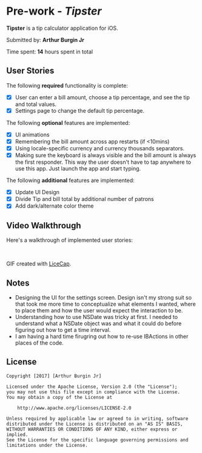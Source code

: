# Pre-work - *Tipster*

**Tipster** is a tip calculator application for iOS.

Submitted by: **Arthur Burgin Jr**

Time spent: **14** hours spent in total

## User Stories

The following **required** functionality is complete:

* [X] User can enter a bill amount, choose a tip percentage, and see the tip and total values.
* [X] Settings page to change the default tip percentage.

The following **optional** features are implemented:
* [X] UI animations
* [X] Remembering the bill amount across app restarts (if <10mins)
* [X] Using locale-specific currency and currency thousands separators.
* [X] Making sure the keyboard is always visible and the bill amount is always the first responder. This way the user doesn't have to tap anywhere to use this app. Just launch the app and start typing.

The following **additional** features are implemented:

- [X] Update UI Design
- [X] Divide Tip and bill total by additional number of patrons
- [X] Add dark/alternate color theme

## Video Walkthrough 

Here's a walkthrough of implemented user stories:

<img src='http://i.imgur.com/FBpgnbc.gif' title='Video Walkthrough' width='' alt='' />
<img src='http://i.imgur.com/PtiyLfX.gif' title='Video Walkthrough2' width='' alt='' />
<img src='http://i.imgur.com/bjA98lm.gif' title='Video Walkthrough3' width='' alt='' />

GIF created with [LiceCap](http://www.cockos.com/licecap/).

## Notes

* Designing the UI for the settings screen. Design isn't my strong suit so that took me more time to conceptualize what elements I wanted, where to place them and how the user would expect the interaction to be.
* Understanding how to use NSDate was tricky at first. I needed to understand what a NSDate object was and what it could do before figuring out how to get a time interval.
* I am having a hard time firugring out how to re-use IBActions in other places of the code.

## License

    Copyright [2017] [Arthur Burgin Jr]

    Licensed under the Apache License, Version 2.0 (the "License");
    you may not use this file except in compliance with the License.
    You may obtain a copy of the License at

        http://www.apache.org/licenses/LICENSE-2.0

    Unless required by applicable law or agreed to in writing, software
    distributed under the License is distributed on an "AS IS" BASIS,
    WITHOUT WARRANTIES OR CONDITIONS OF ANY KIND, either express or implied.
    See the License for the specific language governing permissions and
    limitations under the License.
